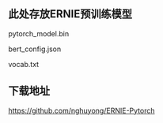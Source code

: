 ## 此处存放ERNIE预训练模型

pytorch_model.bin

bert_config.json

vocab.txt

## 下载地址

https://github.com/nghuyong/ERNIE-Pytorch